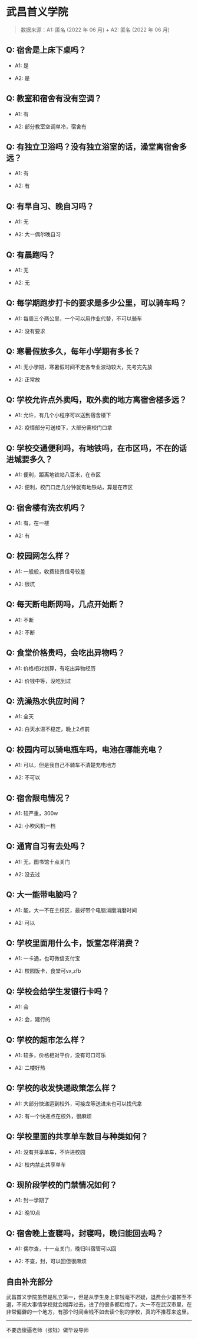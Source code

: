 # 武昌首义学院

> 数据来源：A1: 匿名 (2022 年 06 月) + A2: 匿名 (2022 年 06 月)

## Q: 宿舍是上床下桌吗？

- A1: 是

- A2: 是

## Q: 教室和宿舍有没有空调？

- A1: 有

- A2: 部分教室空调单冷，宿舍有

## Q: 有独立卫浴吗？没有独立浴室的话，澡堂离宿舍多远？

- A1: 有

- A2: 有

## Q: 有早自习、晚自习吗？

- A1: 无

- A2: 大一偶尔晚自习

## Q: 有晨跑吗？

- A1: 无

- A2: 无

## Q: 每学期跑步打卡的要求是多少公里，可以骑车吗？

- A1: 每周三个两公里，一个可以用作业代替，不可以骑车

- A2: 没有要求

## Q: 寒暑假放多久，每年小学期有多长？

- A1: 无小学期，寒暑假时间不定各专业波动较大，先考完先放

- A2: 正常放

## Q: 学校允许点外卖吗，取外卖的地方离宿舍楼多远？

- A1: 允许，有几个小程序可以送到宿舍楼下

- A2: 疫情部分可送楼下，大部分需校门口拿

## Q: 学校交通便利吗，有地铁吗，在市区吗，不在的话进城要多久？

- A1: 便利，距离地铁站八百米，在市区

- A2: 便利，校门口走几分钟就有地铁站，算是在市区

## Q: 宿舍楼有洗衣机吗？

- A1: 有，在一楼

- A2: 有

## Q: 校园网怎么样？

- A1: 一般般，收费较贵信号较差

- A2: 很坑

## Q: 每天断电断网吗，几点开始断？

- A1: 不断

- A2: 不断

## Q: 食堂价格贵吗，会吃出异物吗？

- A1: 价格相对划算，有吃出异物经历

- A2: 价钱中等，没吃到过

## Q: 洗澡热水供应时间？

- A1: 全天

- A2: 白天水温不稳定，晚上2点前

## Q: 校园内可以骑电瓶车吗，电池在哪能充电？

- A1: 可以，但是我自己不骑车不清楚充电地方

- A2: 不可以

## Q: 宿舍限电情况？

- A1: 较严重，300w

- A2: 小吹风机一档

## Q: 通宵自习有去处吗？

- A1: 无，图书馆十点关门

- A2: 没去过

## Q: 大一能带电脑吗？

- A1: 能，大一不在主校区，最好带个电脑消磨消磨时间

- A2: 可以

## Q: 学校里面用什么卡，饭堂怎样消费？

- A1: 一卡通，也可微信支付宝

- A2: 校园饭卡，食堂可vx,zfb

## Q: 学校会给学生发银行卡吗？

- A1: 会

- A2: 会，建行的

## Q: 学校的超市怎么样？

- A1: 较多，价格相对平价，没有可口可乐

- A2: 二楼好热

## Q: 学校的收发快递政策怎么样？

- A1: 大部分快递运到校外，可接龙等送进来也可以找代拿

- A2: 有一个快递点在校外，很麻烦

## Q: 学校里面的共享单车数目与种类如何？

- A1: 没有共享单车，不许进校园

- A2: 校内禁止共享单车

## Q: 现阶段学校的门禁情况如何？

- A1: 封一学期了

- A2: 晚10点

## Q: 宿舍晚上查寝吗，封寝吗，晚归能回去吗？

- A1: 偶尔查，十一点关门，晚归叫宿管可以回

- A2: 不查，封，可以回但很麻烦

## 自由补充部分

武昌首义学院虽然是私立第一，但是从学生身上拿钱毫不迟疑，退费会少退甚至不退，不闹大事情学校就会糊弄过去，进了的很多都后悔了。大一不在武汉市里，在非常偏僻的一个地方，有那个时间金钱不如去读个别的学校，真的不推荐来这里。

***

不要选傻逼老师（张钰）做毕设导师